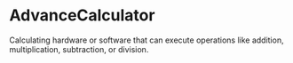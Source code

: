 # AdvanceCalculator
Calculating hardware or software that can execute operations like addition, multiplication, subtraction, or division.
